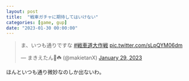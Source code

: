 ```yaml
---
layout: post
title:  "戦車ガチャに期待してはいけない"
categories: [game, gup]
date: "2023-01-30 00:00:00"
---
```


<blockquote class="twitter-tweet tw-align-center"><p lang="ja" dir="ltr">ま、いつも通りですな <a href="https://twitter.com/hashtag/%E6%88%A6%E8%BB%8A%E9%81%93%E5%A4%A7%E4%BD%9C%E6%88%A6?src=hash&amp;ref_src=twsrc%5Etfw">#戦車道大作戦</a> <a href="https://t.co/sLpQYM06dm">pic.twitter.com/sLpQYM06dm</a></p>&mdash; まきえたん🥦☘️ (@makietanX) <a href="https://twitter.com/makietanX/status/1619736688733065218?ref_src=twsrc%5Etfw">January 29, 2023</a></blockquote> <script async src="https://platform.twitter.com/widgets.js" charset="utf-8"></script>

ほんといつも通り微妙なのしか出ないわ。
